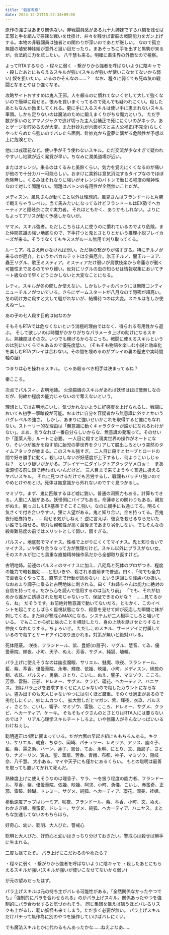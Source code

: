 ```yaml
---
title: "殺害考察"
date: 2024-12-21T15:27:34+09:00
---
```

原作の強さはあまり関係ない。非戦闘員感がある九十九姉妹ですら八橋を残せば正邪と手を組んで悪辣な戦いを仕掛け、弁々を残せば雷鼓の戦闘能力をガン上げする。本物の非戦闘員は強者との関わりが深いのであとが厳しい。
なので孤立無援の埴安神袿姫が意外と狙い目だったり。まあそっちに手を出すと黒駒が来るが。合法的に力を試したい。
八千慧も来る。明確に畜生界の外敵なので視察。

よってRTAするなら
・程々に弱く
・繋がりから強者を呼ばないように陰キャで
・殺したあとにもらえるスキルが強い(スキルが強いが使いこなせてないから弱い)
奴を狙いたい。いるのかそんなの……？　なお、程々に弱くても死ぬ気の戦闘となるとやはり強くなる。

攻略サイトおすすめは鬼人正邪。人を頼るのに慣れてないくせして大して強くないので簡単に殺せる。恨みを買いまくってるので死んでも疑われにくい。殺したあともなんか励ましてくれる。更に手に入るスキルは使い手に恵まれないスキル筆頭。しかも足りないのは魔法のために鍛えまくりがちな魔力という。
ただ手数が多いのとアマノジャクで逃げ切った主人公補正で死ににくいのがネック。あとゲージを貯めるのが大変。また針妙丸が六面ボスと主人公補正(不完全)らしくやったらめたら強いのでバレたら面倒、針妙丸から霊夢に繋がる危険性が予想以上に危険とか。

他には戎瓔花など。使い手がそう使わないスキル。ただ交流が少なすぎて疑われやすいし地獄が近く発覚が早い。ちなみに潤美道場が近い。

またはオレンジ。来るのはくるみと美鈴くらい。気力を覚えにくくなるのが痛いが他ので十分カバー可能らしい。おまけに美鈴は意気消沈するタイプなのでほぼ危険無し。くるみはそれなりに強いがオレンジのバトンで動じる程度の精神性なので対して問題ない。問題はバトンの有用性が全然無いことだが。

メディスン。風見さんが動くこと以外は理想的。風見さんはフランドールと片腕で戦えちゃうレベル。当て馬みたいになってるけどフランドールはEX勢でヘカーティアと隠岐奈に次ぐ実力者。
それはともかく、ありかもしれない。よりにもよってアリスが動く予感しかないが。

ヤマメ。スキル強者。ただしこちらは人に使うのに慣れているのでより危険。また仲間意識の強い地底なので、下手打つと鬼とさとりとかいう推理小説ブレイカーズが来る。そうでなくてもキスメがルール無用で刈り取ってくる。

ルーミア。札さえ解かなければ弱い。ただ横の繋がりが強すぎる。特にチルノが来るのが厄介。というかバカルテットは全員厄介。氷王チルノ、闇王ルーミア、蟲王リグル、歌王ミスティア。ミスティアだけ弱いが鳥獣伎楽から命蓮寺が動く可能性まであるのでやり難い。反対にリグルの虫の知らせは情報収集においてチート級なので早くどうにかしないと大変なことになる。

レティ。スキルが冬の間しか使えない。しかもレティのバックには無限コンティニューチルノがついている。さらにゲームスタートが八月なので隠密が超高い。冬の明け方に殺すと大して騒がれないが、結構待つのは大変。スキルは冬しか使えねーし。

あの子の七人殺す目的は何なのか


そもそもRTAでは危なくないという消極的理由ではなく、得られる有用性から選ぶ。
そして欲しいのは時間がかかりがちなパラメータ上げの助けになるスキル。熟練度はその次。いつでも稼げるからなこっち。戦闘に使えるスキルというのは別にいくらでもあるので優先度低い。
(そもそも物語を楽しむ小説と効率化を楽しむRTAプレイは合わない。その間を埋めるのがプレイの裏の歴史や実時間軸の話)

つまりは心を操れるスキル。
じゃあ殺るべき相手は決まってるね？

秦こころ。

次点でパルスィ、古明地姉。
火焔猫燐のスキルがあれば妖怪はほぼ敵無しなのだが、何故か程度の能力じゃないので奪えないという。

理想としては古明地こいし。気づかれないように好感度を上げられるし、戦闘においても初手一撃暗殺が可能。おまけに自分を容疑者から無意識に外すとかいうバグレベルの強さ。
しかし、あまりに強いせいかこれを取得すると誰にもなれない。ストーリー的な理由は「無意識に動くキャラクターが誰かになれるわけがない」。まあ、言うなれば一番自分らしいからな、無意識の発現って。そのせいか「蓬莱人形」ルートに必要。
一人目に殺すと現実世界の操作がオートになり、そいつが誰かを殺す前に胎児の夢世界をクリアして脱出しろという突然のタイムアタックが始まる。このスキル強すぎ。
二人目に殺すとセーブとロードの間で好き勝手に動く。殺しはしないが好感度が上下するし、何よりこいしじゃね？　という疑いがかかる。プレイヤーにダイレクトアタックヤメロぉ！　まあ電源切る前に鎖で縛ればいいんだけど。
三人目まで来てようやく普通に扱えるヤバいスキル。
それに見つけるだけでも苦労するし、戦闘もバッチリ強いのでやめとけやめとけ。死体は無意識から外れないのですぐ見つかるし。

マミゾウ。まず、鬼に匹敵するほど嘘に鋭い。普通の洞察力もある。計算もできる。人里に人脈がある。妖怪側にパイプもある。命蓮寺との関わりもある。親友がぬえ。腕っぷしもEX基準でそこそこ強い。なのに搦手にも通じてる。明るく気さくで付き合いやすい。狸に人望がある。鬼と知り合い。金を持ってる。百鬼夜行絵巻持ち。……殺せる気がしねえ！
逆に言えば、彼女を殺せるならだいたい誰でも殺せる。能力も親和性が高く最後まであまり劣化しない。でもそんなの殺害難易度の前ではメリットとして弱い、弱すぎる。

パルスィ。地底勢でマイナス。性格で上がりにくくてマイナス。鬼と知り合いでマイナス。いや知り合うなって方が無理だけど。スキル以外にプラスがない女。そのスキルが世にも貴重な直接精神操作系だから全部取り返すけど。

古明地姉。前述のパルスィのマイナスに加え、八咫烏と死体のプロがつき、程度の能力で暗殺無効……と思いきや、殺される直前まで普通。曰く、「何でも全力で裏表なくやってる、直前まで行動が読めない」という遠回しな浅慮バカ扱い。
なおあまり調子に乗ると古明地妹に刺される。曰く「お姉ちゃんは能力に絶対の自信を持ってる。だから心を読んで信用するのは当たり前」
「でも、それが初めから誰かに誘導された思考じゃないって、保証できるのかな？　……見てるから、ね」
だそうです。お前絶対無意識で動いてないだろ。ともかく、このイベントを起こすとしばらく監視状態になり、殺意を見せて姉が反応した瞬間に妹が刺してくる。また妹が警戒心MAXになる。システムが二人相手にしろと囁いている。
でもここから姉に妹のことを相談したり、身の上話を話させたりすると仲良くなれたりする。ちょろいぜ。
ただしこのスキル、サードアイに付属しているので殺すとサードアイに取り憑かれる。対策が無いと絶対バレる。

死体隠蔽。
咲夜、フランドール、紫、豊姫(の扇子)、リグル、慧音、てゐ、優曇華院、輝夜、小町、天子、ぬえ、芳香、サグメ、純狐、埴輪。

パラ上げに使えそうなのは幽玄魔眼、サリエル、魅魔、咲夜、フランドール、藍、紫、萃香、優曇華院、永琳、輝夜、依姫、映姫、小町、メディスン、緋想の剣、衣玖、パルスィ、勇儀、さとり、こいし、ぬえ、響子、マミゾウ、こころ、芳香、雷鼓、正邪、ドレミー、サグメ、クラピ、瓔花、ヘカーティア、ハニヤス。
剣はパラ上げを要求するくせに人じゃないので殺したカウントにならない。盗み出すのも天人じゃないやつには引くほど厳重。そのくせ適正があるので劣化しにくい。妙にムカつく。
拡大無しだとマガン、紫、輝夜、衣玖、パルスィ、さとり、こいし、響子、マミゾウ、雷鼓、こころ、ドレミー、サグメ、クラピ、ヘカーティア、ケーキ。
そもそもイクさんのとさとりはRTA人には要らないのでは？　リアル心理学スキルチートしろよ。いや修羅人がそんないっぱいいるわけねぇし。



聡明適正は4面に固まっている。だが六面の早起き組にももちろんある。キクリ、サリエル、朝倉、ちゆり、岡崎、パチュリー、レミリア、アリス、幽々子、藍、紫、霖之助、ハーン、蓮子、慧音、てゐ、永琳、にとり、文、諏訪子、さとり、ナズーリン、寅丸、聖、華扇、芳香、青娥、布都、神子、マミゾウ、隠岐奈、八千慧。
大小ある。マイや天子にも僅かにあるくらい。
もとの聡明は最善を取っても置いてかれて死んだ。

熟練度上げに使えそうなのは理香子、サラ、〜を扱う程度の能力者、フランドール、萃香、紫、優曇華院、依姫、映姫、阿求、小町、勇儀、こいし、赤蛮奇、正邪、雷鼓、鈴瑚、ドレミー、サグメ、純狐、ヘカーティア、瓔花、潤美、袿姫。

移動速度アップはルーミア、咲夜、フランドール、紫、萃香、小町、文、ぬえ、わかさぎ姫、赤蛮奇、ドレミー、サグメ、純狐、ヘカーティア、ハニヤス。まともな加速してないのもちらほら。

好奇心、幼い、聡明、大人びた、警戒心

聡明と大人びた、好奇心と幼いはきっちり分けておきたい。警戒心は殺せば勝手に生まれる。


二度も捨てたぞ。
パラ上げにこだわるのやめたら？

・程々に弱く
・繋がりから強者を呼ばないように陰キャで
・殺したあとにもらえるスキルが強い(スキルが強いが使いこなせてないから弱い)

が元の望みだったはず。

パラ上げスキルは元の持ち主がバレる可能性がある。「全然関係なかったやつでも」「強制的にパラを合わせられる」のがパラ上げスキル。関係あったやつを強制的にパラ合わせすると気づかれそう。
同じ集団を狙えば狙うほどバレるリスクも上がるし、聡い妖怪も来てしまう。ただ歩く必要が無い。
パラ上げスキルだけパチって無作為に別のやつを操作していけばバレにくい。

でも魔法スキルとかに代わるもんあったかな……ねえよなあ……
